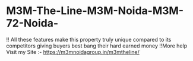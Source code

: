 # M3M-The-Line-M3M-Noida-M3M-72-Noida-
 !! All these features make this property truly unique compared to its competitors giving buyers best bang their hard earned money !!More help Visit my Site :- https://m3mnoidagroup.in/m3mtheline/
